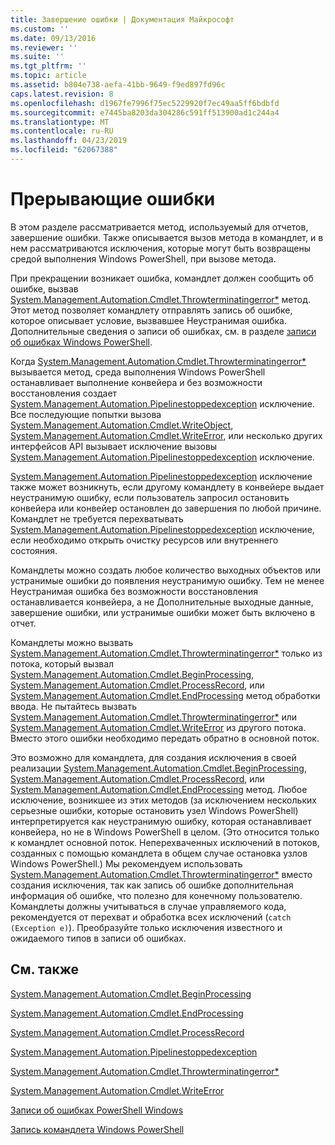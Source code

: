 ```yaml
---
title: Завершение ошибки | Документация Майкрософт
ms.custom: ''
ms.date: 09/13/2016
ms.reviewer: ''
ms.suite: ''
ms.tgt_pltfrm: ''
ms.topic: article
ms.assetid: b804e738-aefa-41bb-9649-f9ed897fd96c
caps.latest.revision: 8
ms.openlocfilehash: d1967fe7996f75ec5229920f7ec49aa5ff6bdbfd
ms.sourcegitcommit: e7445ba8203da304286c591ff513900ad1c244a4
ms.translationtype: MT
ms.contentlocale: ru-RU
ms.lasthandoff: 04/23/2019
ms.locfileid: "62067388"
---
```

# <a name="terminating-errors"></a>Прерывающие ошибки

В этом разделе рассматривается метод, используемый для отчетов, завершение ошибки. Также описывается вызов метода в командлет, и в нем рассматриваются исключения, которые могут быть возвращены средой выполнения Windows PowerShell, при вызове метода.

При прекращении возникает ошибка, командлет должен сообщить об ошибке, вызвав [System.Management.Automation.Cmdlet.Throwterminatingerror*](/dotnet/api/System.Management.Automation.Cmdlet.ThrowTerminatingError) метод. Этот метод позволяет командлету отправлять запись об ошибке, которое описывает условие, вызвавшее Неустранимая ошибка. Дополнительные сведения о записи об ошибках, см. в разделе [записи об ошибках Windows PowerShell](./windows-powershell-error-records.md).

Когда [System.Management.Automation.Cmdlet.Throwterminatingerror*](/dotnet/api/System.Management.Automation.Cmdlet.ThrowTerminatingError) вызывается метод, среда выполнения Windows PowerShell останавливает выполнение конвейера и без возможности восстановления создает [ System.Management.Automation.Pipelinestoppedexception](/dotnet/api/System.Management.Automation.PipelineStoppedException) исключение. Все последующие попытки вызова [System.Management.Automation.Cmdlet.WriteObject](/dotnet/api/System.Management.Automation.Cmdlet.WriteObject), [System.Management.Automation.Cmdlet.WriteError](/dotnet/api/System.Management.Automation.Cmdlet.WriteError), или несколько других интерфейсов API вызывает исключение вызовы[ System.Management.Automation.Pipelinestoppedexception](/dotnet/api/System.Management.Automation.PipelineStoppedException) исключение.

[System.Management.Automation.Pipelinestoppedexception](/dotnet/api/System.Management.Automation.PipelineStoppedException) исключение также может возникнуть, если другому командлету в конвейере выдает неустранимую ошибку, если пользователь запросил остановить конвейера или конвейер остановлен до завершения по любой причине. Командлет не требуется перехватывать [System.Management.Automation.Pipelinestoppedexception](/dotnet/api/System.Management.Automation.PipelineStoppedException) исключение, если необходимо открыть очистку ресурсов или внутреннего состояния.

Командлеты можно создать любое количество выходных объектов или устранимые ошибки до появления неустранимую ошибку. Тем не менее Неустранимая ошибка без возможности восстановления останавливается конвейера, а не Дополнительные выходные данные, завершение ошибки, или устранимые ошибки может быть включено в отчет.

Командлеты можно вызвать [System.Management.Automation.Cmdlet.Throwterminatingerror*](/dotnet/api/System.Management.Automation.Cmdlet.ThrowTerminatingError) только из потока, который вызвал [System.Management.Automation.Cmdlet.BeginProcessing](/dotnet/api/System.Management.Automation.Cmdlet.BeginProcessing), [ System.Management.Automation.Cmdlet.ProcessRecord](/dotnet/api/System.Management.Automation.Cmdlet.ProcessRecord), или [System.Management.Automation.Cmdlet.EndProcessing](/dotnet/api/System.Management.Automation.Cmdlet.EndProcessing) метод обработки ввода. Не пытайтесь вызвать [System.Management.Automation.Cmdlet.Throwterminatingerror*](/dotnet/api/System.Management.Automation.Cmdlet.ThrowTerminatingError) или [System.Management.Automation.Cmdlet.WriteError](/dotnet/api/System.Management.Automation.Cmdlet.WriteError) из другого потока. Вместо этого ошибки необходимо передать обратно в основной поток.

Это возможно для командлета, для создания исключения в своей реализации [System.Management.Automation.Cmdlet.BeginProcessing](/dotnet/api/System.Management.Automation.Cmdlet.BeginProcessing), [System.Management.Automation.Cmdlet.ProcessRecord](/dotnet/api/System.Management.Automation.Cmdlet.ProcessRecord), или [System.Management.Automation.Cmdlet.EndProcessing](/dotnet/api/System.Management.Automation.Cmdlet.EndProcessing) метод. Любое исключение, возникшее из этих методов (за исключением нескольких серьезные ошибки, которые остановить узел Windows PowerShell) интерпретируется как неустранимую ошибку, которая останавливает конвейера, но не в Windows PowerShell в целом. (Это относится только к командлет основной поток. Неперехваченных исключений в потоков, созданных с помощью командлета в общем случае остановка узлов Windows PowerShell.) Мы рекомендуем использовать [System.Management.Automation.Cmdlet.Throwterminatingerror*](/dotnet/api/System.Management.Automation.Cmdlet.ThrowTerminatingError) вместо создания исключения, так как запись об ошибке дополнительная информация об ошибке, что полезно для конечному пользователю. Командлеты должны учитываться в случае управляемого кода, рекомендуется от перехват и обработка всех исключений (`catch (Exception e)`). Преобразуйте только исключения известного и ожидаемого типов в записи об ошибках.

## <a name="see-also"></a>См. также

[System.Management.Automation.Cmdlet.BeginProcessing](/dotnet/api/System.Management.Automation.Cmdlet.BeginProcessing)

[System.Management.Automation.Cmdlet.EndProcessing](/dotnet/api/System.Management.Automation.Cmdlet.EndProcessing)

[System.Management.Automation.Cmdlet.ProcessRecord](/dotnet/api/System.Management.Automation.Cmdlet.ProcessRecord)

[System.Management.Automation.Pipelinestoppedexception](/dotnet/api/System.Management.Automation.PipelineStoppedException)

[System.Management.Automation.Cmdlet.Throwterminatingerror*](/dotnet/api/System.Management.Automation.Cmdlet.ThrowTerminatingError)

[System.Management.Automation.Cmdlet.WriteError](/dotnet/api/System.Management.Automation.Cmdlet.WriteError)

[Записи об ошибках PowerShell Windows](./windows-powershell-error-records.md)

[Запись командлета Windows PowerShell](./writing-a-windows-powershell-cmdlet.md)
